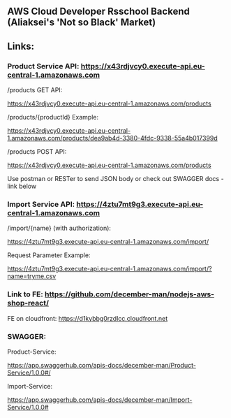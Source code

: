 ## AWS Cloud Developer Rsschool Backend (Aliaksei's 'Not so Black' Market)

## Links:

### Product Service API: https://x43rdjvcy0.execute-api.eu-central-1.amazonaws.com

 /products GET API: 
 
 https://x43rdjvcy0.execute-api.eu-central-1.amazonaws.com/products

 /products/{productId} Example:

 https://x43rdjvcy0.execute-api.eu-central-1.amazonaws.com/products/dea9ab4d-3380-4fdc-9338-55a4b017399d

 /products POST API: 
 
 https://x43rdjvcy0.execute-api.eu-central-1.amazonaws.com/products


 Use postman or RESTer to send JSON body or check out SWAGGER docs - link below


### Import Service API: https://4ztu7mt9g3.execute-api.eu-central-1.amazonaws.com

 /import/{name} (with authorization): 
 
 https://4ztu7mt9g3.execute-api.eu-central-1.amazonaws.com/import/

 Request Parameter Example:

 https://4ztu7mt9g3.execute-api.eu-central-1.amazonaws.com/import/?name=tryme.csv

### Link to FE: https://github.com/december-man/nodejs-aws-shop-react/

 FE on cloudfront: https://d1kybbg0rzdlcc.cloudfront.net

### SWAGGER: 

Product-Service:

https://app.swaggerhub.com/apis-docs/december-man/Product-Service/1.0.0#/

Import-Service:

https://app.swaggerhub.com/apis-docs/december-man/Import-Service/1.0.0#


